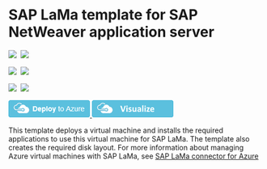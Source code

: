 # SAP LaMa template for SAP NetWeaver application server

<IMG SRC="https://azbotstorage.blob.core.windows.net/badges/sap-lama-apps/PublicLastTestDate.svg" />&nbsp;
<IMG SRC="https://azbotstorage.blob.core.windows.net/badges/sap-lama-apps/PublicDeployment.svg" />&nbsp;

<IMG SRC="https://azbotstorage.blob.core.windows.net/badges/sap-lama-apps/FairfaxLastTestDate.svg" />&nbsp;
<IMG SRC="https://azbotstorage.blob.core.windows.net/badges/sap-lama-apps/FairfaxDeployment.svg" />&nbsp;

<IMG SRC="https://azbotstorage.blob.core.windows.net/badges/sap-lama-apps/BestPracticeResult.svg" />&nbsp;
<IMG SRC="https://azbotstorage.blob.core.windows.net/badges/sap-lama-apps/CredScanResult.svg" />&nbsp;

<a href="https://portal.azure.com/#create/Microsoft.Template/uri/https%3A%2F%2Fraw.githubusercontent.com%2FAzure%2Fazure-quickstart-templates%2Fmaster%2Fsap-lama-apps%2Fazuredeploy.json" target="_blank">
    <img src="https://raw.githubusercontent.com/Azure/azure-quickstart-templates/master/1-CONTRIBUTION-GUIDE/images/deploytoazure.png"/>
</a>
<a href="http://armviz.io/#/?load=https%3A%2F%2Fraw.githubusercontent.com%2FAzure%2Fazure-quickstart-templates%2Fmaster%2Fsap-lama-apps%2Fazuredeploy.json" target="_blank">
    <img src="https://raw.githubusercontent.com/Azure/azure-quickstart-templates/master/1-CONTRIBUTION-GUIDE/images/visualizebutton.png"/>
</a>

This template deploys a virtual machine and installs the required applications to use this virtual machine for SAP LaMa. The template also creates the required disk layout. For more information about managing Azure virtual machines with SAP LaMa, see [SAP LaMa connector for Azure](https://docs.microsoft.com/azure/virtual-machines/workloads/sap/lama-installation)
